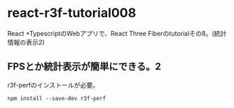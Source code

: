 # react-r3f-tutorial008
React +TypescriptのWebアプリで、React Three Fiberのtutorialその8。(統計情報の表示2)

## FPSとか統計表示が簡単にできる。2
r3f-perfのインストールが必要。

```
npm install --save-dev r3f-perf
```
